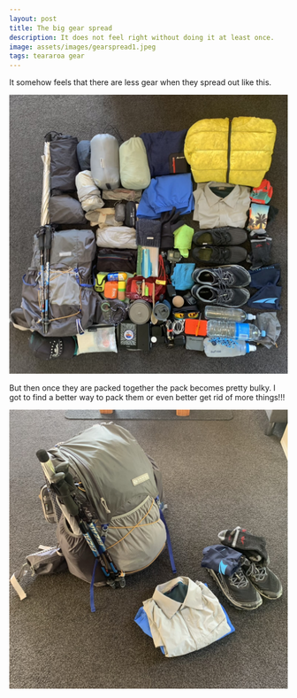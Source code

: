 ```yaml
---
layout: post
title: The big gear spread
description: It does not feel right without doing it at least once.
image: assets/images/gearspread1.jpeg
tags: teararoa gear
---
```


It somehow feels that there are less gear when they spread out like this.

![Gear spread](/assets/images/gearspread1.jpeg)

But then once they are packed together  the pack becomes pretty bulky. I got to find a better way to pack them or even better get rid of more things!!!

![Gear packed](/assets/images/gearpacked1.jpeg)
